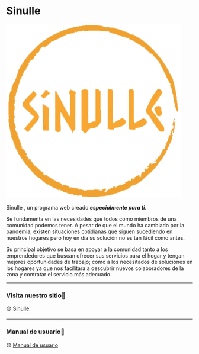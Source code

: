 # Sinulle



![Logo sinulle.](/public/img/SINULLE.png "Logo Sinulle.")

 Sinulle , un programa web creado ***especialmente para ti***.
 
 Se fundamenta en las necesidades que todos como miembros de una comunidad podemos tener. A pesar de que el mundo ha cambiado por la pandemia, existen situaciones cotidianas que siguen sucediendo en nuestros hogares pero hoy en día su solución no es tan fácil como antes.
 
Su principal objetivo se basa en apoyar a la comunidad tanto a los emprendedores que buscan ofrecer sus servicios para el hogar y tengan mejores oportunidades de trabajo; como a los necesitados de soluciones en los hogares ya que nos facilitara a descubrir nuevos colaboradores de la zona y contratar el servicio más adecuado.



***

 ### Visita nuestro sitio🔗

🟡 [Sinulle](https://sinnulle.herokuapp.com/).

***

 ### Manual de usuario🔗
🟡 [Manual de usuario](https://drive.google.com/file/d/15Kvi4rmQRqbwrgH1KntnawnPOK1_SBg9/view) 
